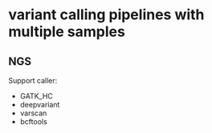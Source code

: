 # variant calling pipelines with multiple samples

## NGS

Support caller:

- GATK_HC
- deepvariant
- varscan
- bcftools






